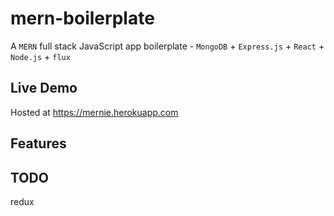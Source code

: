 # mern-boilerplate
A `MERN` full stack JavaScript app boilerplate - `MongoDB` + `Express.js` + `React` + `Node.js` + `flux`

## Live Demo
Hosted at https://mernie.herokuapp.com

## Features

## TODO
redux
